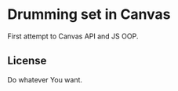 # Drumming set in Canvas

First attempt to Canvas API and JS OOP.

## License

Do whatever You want. 
